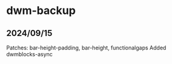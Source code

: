 # dwm-backup
## 2024/09/15
Patches: bar-height-padding, bar-height, functionalgaps
Added dwmblocks-async
